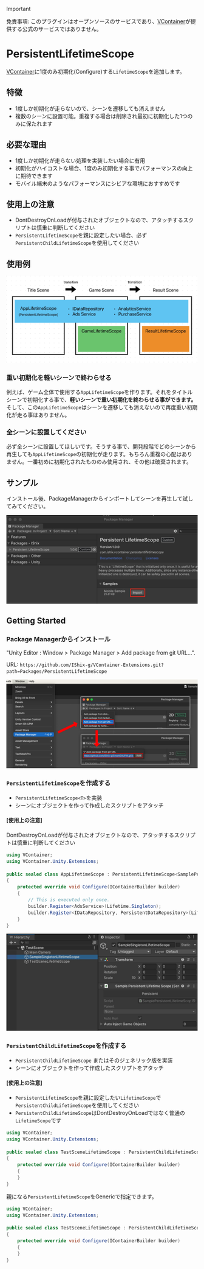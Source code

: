 
> [!IMPORTANT]
> 免責事項: このプラグインはオープンソースのサービスであり、[VContainer](https://github.com/hadashiA/VContainer)が提供する公式のサービスではありません。

# PersistentLifetimeScope

[VContainer](https://github.com/hadashiA/VContainer)に1度のみ初期化(Configure)する`LifetimeScope`を追加します。

## 特徴

- 1度しか初期化が走らないので、シーンを遷移しても消えません
- 複数のシーンに設置可能。重複する場合は削除され最初に初期化した1つのみに保たれます

## 必要な理由

- 1度しか初期化が走らない処理を実装したい場合に有用
- 初期化がハイコストな場合、1度のみ初期化する事でパフォーマンスの向上に期待できます
- モバイル端末のようなパフォーマンスにシビアな環境におすすめです

## 使用上の注意

- DontDestroyOnLoadが付与されたオブジェクトなので、アタッチするスクリプトは慎重に判断してください
- `PersistentLifetimeScope`を親に設定したい場合、必ず`PersistentChildLifetimeScope`を使用してください

## 使用例

![](Docs/sample2.jpg)

### 重い初期化を軽いシーンで終わらせる
例えば、ゲーム全体で使用する`AppLifetimeScope`を作ります。それをタイトルシーンで初期化する事で、**軽いシーンで重い初期化を終わらせる事ができます。** そして、この`AppLifetimeScope`はシーンを遷移しても消えないので再度重い初期化が走る事はありません。

### 全シーンに設置してください
必ず全シーンに設置してほしいです。そうする事で、開発段階でどのシーンから再生しても`AppLifetimeScope`の初期化が走ります。もちろん重複の心配はありません。一番初めに初期化されたもののみ使用され、その他は破棄されます。

## サンプル

インストール後、PackageManagerからインポートしてシーンを再生して試してみてください。

<img src="Docs/sample.jpg" width="650"/>

## Getting Started

### Package Managerからインストール

"Unity Editor : Window > Package Manager > Add package from git URL...".

URL: `https://github.com/IShix-g/VContainer-Extensions.git?path=Packages/PersistentLifetimeScope`

![](Docs/add_package.png)

### `PersistentLifetimeScope`を作成する

- `PersistentLifetimeScope<T>`を実装
- シーンにオブジェクトを作って作成したスクリプトをアタッチ

#### [使用上の注意]
DontDestroyOnLoadが付与されたオブジェクトなので、アタッチするスクリプトは慎重に判断してください

```csharp
using VContainer;
using VContainer.Unity.Extensions;

public sealed class AppLifetimeScope : PersistentLifetimeScope<SamplePersistentLifetimeScope>
{
    protected override void Configure(IContainerBuilder builder)
    {
        // This is executed only once.
        builder.Register<AdsService>(Lifetime.Singleton);
        builder.Register<IDataRepository, PersistentDataRepository>(Lifetime.Singleton);
    }
}
```

<img src="Docs/inspector.jpg" width="650"/>

### `PersistentChildLifetimeScope`を作成する

- `PersistentChildLifetimeScope` またはそのジェネリック版を実装
- シーンにオブジェクトを作って作成したスクリプトをアタッチ

#### [使用上の注意]
- `PersistentLifetimeScope`を親に設定したい`LifetimeScope`で`PersistentChildLifetimeScope`を使用してください
- `PersistentChildLifetimeScope`はDontDestroyOnLoadではなく普通の`LifetimeScope`です

```csharp
using VContainer;
using VContainer.Unity.Extensions;

public sealed class TestSceneLifetimeScope : PersistentChildLifetimeScope
{
    protected override void Configure(IContainerBuilder builder)
    {
    }
}
```

親になる`PersistentLifetimeScope`をGenericで指定できます。

```csharp
using VContainer;
using VContainer.Unity.Extensions;

public sealed class TestSceneLifetimeScope : PersistentChildLifetimeScope<AppLifetimeScope>
{
    protected override void Configure(IContainerBuilder builder)
    {
    }
}
```
